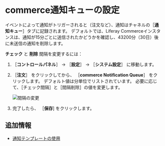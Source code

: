 # commerce通知キューの設定

イベントによって通知がトリガーされると（注文など）、通知はチャネルの［**通知キュー**］タブに記録されます。 デフォルトでは、Liferay Commerceインスタンスは、通知が15分ごとに送信されたかどうかを確認し、43200分（30日）後に未送信の通知を削除します。

**チェック** と **削除** 間隔を変更するには：

1. ［**コントロールパネル**］ → ［**設定**］ → ［**システム設定**］ に移動します。
1. ［**注文**］ をクリックしてから、 ［**commerce Notification Queue**］ をクリックします。 デフォルト値は分単位でリストされています。 必要に応じて、［チェック間隔］と［間隔削除］の値を変更します。

    ![間隔の変更](./configuring-the-commerce-notification-queue/images/01.png)

1. 完了したら、 ［**保存**] をクリックします。

## 追加情報

* [通知テンプレートの使用](./using-notification-templates.md)
